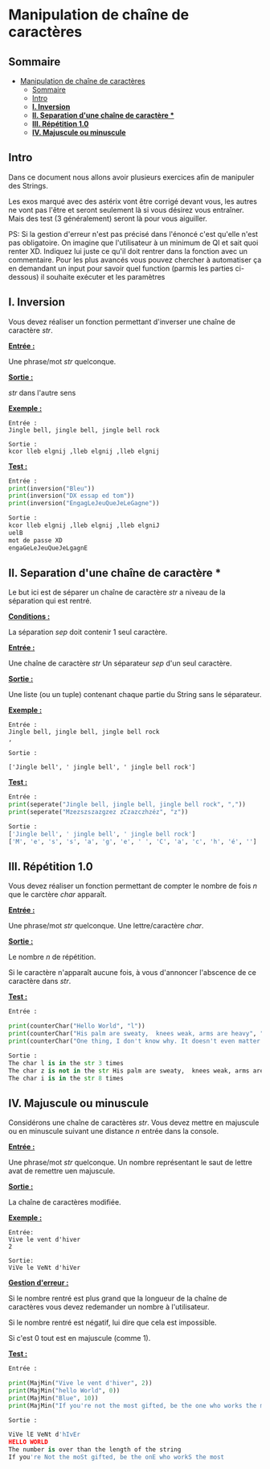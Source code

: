 # Manipulation de chaîne de caractères

## Sommaire
- [Manipulation de chaîne de caractères](#manipulation-de-chaîne-de-caractères)
  - [Sommaire](#sommaire)
  - [Intro](#intro)
  - [**I. Inversion**](#i-inversion)
  - [**II. Separation d'une chaîne de caractère \***](#ii-separation-dune-chaîne-de-caractère-)
  - [**III. Répétition 1.0**](#iii-répétition-10)
  - [**IV. Majuscule ou minuscule**](#iv-majuscule-ou-minuscule)

## Intro

Dans ce document nous allons avoir plusieurs exercices afin de manipuler des Strings. 

Les exos marqué avec des astérix vont être corrigé devant vous, les autres ne vont pas l'être et seront seulement là si vous désirez vous entraîner. Mais des test (3 généralement) seront là pour vous aiguiller.

PS: Si la gestion d'erreur n'est pas précisé dans l'énoncé c'est qu'elle n'est pas obligatoire. On imagine que l'utilisateur à un minimum de QI et sait quoi renter XD. Indiquez lui juste ce qu'il doit rentrer dans la fonction avec un commentaire. Pour les plus avancés vous pouvez chercher à automatiser ça en demandant un input pour savoir quel function (parmis les parties ci-dessous) il souhaite exécuter et les paramètres
<br>

## **I. Inversion**

Vous devez réaliser un fonction permettant d'inverser une chaîne de caractère *str*.  

<u><b>Entrée :</b></u>

Une phrase/mot *str* quelconque.

<u><b>Sortie :</b></u>

*str* dans l'autre sens

<u><b>Exemple :</b></u>

```
Entrée : 
Jingle bell, jingle bell, jingle bell rock

Sortie :
kcor lleb elgnij ,lleb elgnij ,lleb elgnij
```

<u><b>Test :</b></u>

```python
Entrée :
print(inversion("Bleu"))
print(inversion("DX essap ed tom"))
print(inversion("EngagLeJeuQueJeLeGagne"))

Sortie :
kcor lleb elgnij ,lleb elgnij ,lleb elgniJ
uelB
mot de passe XD
engaGeLeJeuQueJeLgagnE
```


## **II. Separation d'une chaîne de caractère \***

Le but ici est de séparer un chaîne de caractère *str* a niveau de la séparation qui est rentré. 

<u><b>Conditions :</b></u>

La séparation *sep* doit contenir 1 seul caractère.

<u><b>Entrée :</b></u>

Une chaîne de caractère *str*
Un séparateur *sep* d'un seul caractère.

<u><b>Sortie :</b></u>

Une liste (ou un tuple) contenant chaque partie du String sans le séparateur.

<u><b>Exemple :</b></u>

```
Entrée :
Jingle bell, jingle bell, jingle bell rock
,

Sortie : 

['Jingle bell', ' jingle bell', ' jingle bell rock']
```

<u><b>Test :</b></u>

```python
Entrée :
print(seperate("Jingle bell, jingle bell, jingle bell rock", ","))
print(seperate("Mzezszszazgzez zCzazczhzéz", "z"))

Sortie :
['Jingle bell', ' jingle bell', ' jingle bell rock']
['M', 'e', 's', 's', 'a', 'g', 'e', ' ', 'C', 'a', 'c', 'h', 'é', '']
```

## **III. Répétition 1.0**

Vous devez réaliser un fonction permettant de compter le nombre de fois *n* que le carctère *char* apparaît.  

<u><b>Entrée :</b></u>

Une phrase/mot *str* quelconque.
Une lettre/caractère *char*.

<u><b>Sortie :</b></u>

Le nombre *n* de répétition. 

Si le caractère n'apparaît aucune fois, à vous d'annoncer l'abscence de ce caractère dans *str*.

<u><b>Test :</b></u>

```py
Entrée :

print(counterChar("Hello World", "l"))
print(counterChar("His palm are sweaty,  knees weak, arms are heavy", "z"))
print(counterChar("One thing, I don't know why. It doesn't even matter how hard you try. Keep that in mind. I designed this rhyme. To explain in due time", "i"))

Sortie :
The char l is in the str 3 times
The char z is not in the str His palm are sweaty,  knees weak, arms are heavy
The char i is in the str 8 times
```

## **IV. Majuscule ou minuscule**

Considérons une chaîne de caractères *str*. Vous devez mettre en majuscule ou en minuscule suivant une distance *n* entrée dans la console. 

<u><b>Entrée :</b></u>

Une phrase/mot *str* quelconque.
Un nombre représentant le saut de lettre avat de remettre uen majuscule.

<u><b>Sortie :</b></u>

La chaîne de caractères modifiée.

<u><b>Exemple :</b></u>

```
Entrée:
Vive le vent d'hiver
2

Sortie:
ViVe le VeNt d'hiVer
```

<u><b>Gestion d'erreur :</b></u>

Si le nombre rentré est plus grand que la longueur de la chaîne de caractères vous devez redemander un nombre à l'utilisateur. 

Si le nombre rentré est négatif, lui dire que cela est impossible. 

Si c'est 0 tout est en majuscule (comme 1).

<u><b>Test :</b></u>

```python
Entrée :

print(MajMin("Vive le vent d'hiver", 2))
print(MajMin("hello World", 0))
print(MajMin("Blue", 10))
print(MajMin("If you're not the most gifted, be the one who works the most ", 10))

Sortie :

ViVe lE VeNt d'hIvEr
HELLO WORLD
The number is over than the length of the string
If you're Not the moSt gifted, be the onE who workS the most
```

